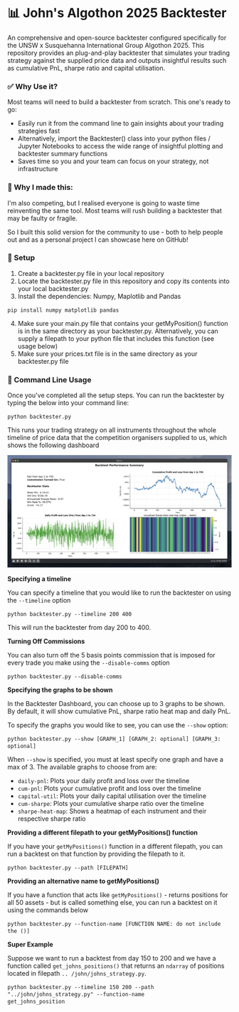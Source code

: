 # 📊 John's Algothon 2025 Backtester

An comprehensive and open-source backtester configured specifically for the UNSW x Susquehanna 
International Group Algothon 2025. This repository provides an plug-and-play backtester that 
simulates your trading strategy against the supplied price data and outputs insightful results 
such as cumulative PnL, sharpe ratio and capital utilisation.

### ✅ Why Use it?
Most teams will need to build a backtester from scratch. This one's ready to go:

- Easily run it from the command line to gain insights about your trading strategies fast
- Alternatively, import the Backtester() class into your python files / Jupyter Notebooks to 
  access the wide range of insightful plotting and backtester summary functions
- Saves time so you and your team can focus on your strategy, not infrastructure

### 🤝 Why I made this:
I'm also competing, but I realised everyone is going to waste time reinventing the same tool. 
Most teams will rush building a backtester that may be faulty or fragile.

So I built this solid version for the community to use - both to help people out and as a 
personal project I can showcase here on GitHub!

### 🔨 Setup
1. Create a backtester.py file in your local repository
2. Locate the backtester.py file in this repository and copy its contents into your local 
   backtester.py
3. Install the dependencies: Numpy, Maplotlib and Pandas

```shell
pip install numpy matplotlib pandas
```

4. Make sure your main.py file that contains your getMyPosition() function is in the same 
   directory as your backtester.py. Alternatively, you can supply a filepath to your python file 
   that includes this function (see usage below) 
5. Make sure your prices.txt file is in the same directory as your backtester.py file

### 👾 Command Line Usage
Once you've completed all the setup steps. You can run the backtester by typing the below into 
your command line:
```shell
python backtester.py
```
This runs your trading strategy on all instruments throughout the whole timeline of price data 
that the competition organisers supplied to us, which shows the following dashboard

![basic-usage-dashboard](./images/basic_usage.png)

**Specifying a timeline**

You can specify a timeline that you would like to run the backtester on using the 
`--timeline` option
```shell
python backtester.py --timeline 200 400
```
This will run the backtester from day 200 to 400.

**Turning Off Commissions**

You can also turn off the 5 basis points commission that is imposed for every trade you make 
using the `--disable-comms` option

```shell
python backtester.py --disable-comms
```

**Specifying the graphs to be shown**

In the Backtester Dashboard, you can choose up to 3 graphs to be shown. By default, it will show cumulative PnL,
sharpe ratio heat map and daily PnL. 

To specify the graphs you would like to see, you can use the `--show` option:

```shell
python backtester.py --show [GRAPH_1] [GRAPH_2: optional] [GRAPH_3: optional]
```

When `--show` is specified, you must at least specify one graph and have a max of 3. The available graphs to choose from are:

- `daily-pnl`: Plots your daily profit and loss over the timeline
- `cum-pnl`: Plots your cumulative profit and loss over the timeline
- `capital-util`: Plots your daily capital utilisation over the timeline
- `cum-sharpe`: Plots your cumulative sharpe ratio over the timeline
- `sharpe-heat-map`: Shows a heatmap of each instrument and their respective sharpe ratio

**Providing a different filepath to your getMyPositions() function**

If you have your `getMyPositions()` function in a different filepath, you can run a backtest on 
that function by providing the filepath to it.

```shell
python backtester.py --path [FILEPATH]
```

**Providing an alternative name to getMyPositions()**

If you have a function that acts like `getMyPositions()` - returns positions for all 50 assets - 
but is called something else, you can run a backtest on it using the commands below

```shell
python backtester.py --function-name [FUNCTION NAME: do not include the ()]
```

**Super Example**

Suppose we want to run a backtest from day 150 to 200 and we have a function called 
`get_johns_positions()` that returns an `ndarray` of positions located in filepath `..
/john/johns_strategy.py`.

```shell
python backtester.py --timeline 150 200 --path "../john/johns_strategy.py" --function-name 
get_johns_position
```
